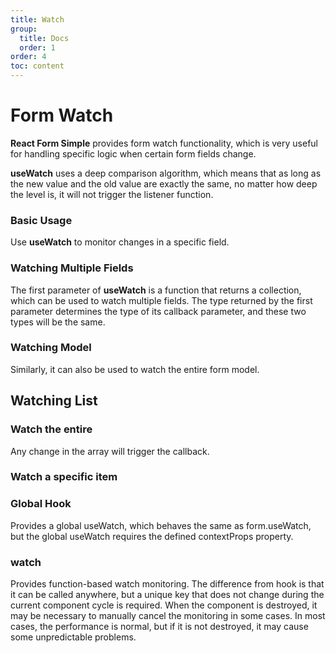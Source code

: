 ```yaml
---
title: Watch
group:
  title: Docs
  order: 1
order: 4
toc: content
---
```


# Form Watch

**React Form Simple** provides form watch functionality, which is very useful for handling specific logic when certain form fields change.

**useWatch** uses a deep comparison algorithm, which means that as long as the new value and the old value are exactly the same, no matter how deep the level is, it will not trigger the listener function.

### <Mdh>Basic Usage</Mdh>

Use **useWatch** to monitor changes in a specific field.

<code src="../demos/useWatch/_basic.tsx"></code>

### <Mdh>Watching Multiple Fields</Mdh>

The first parameter of **useWatch** is a function that returns a collection, which can be used to watch multiple fields. The type returned by the first parameter determines the type of its callback parameter, and these two types will be the same.

<code src="../demos/useWatch/_more.tsx"></code>

### <Mdh>Watching Model</Mdh>

Similarly, it can also be used to watch the entire form model.
<code src="../demos/useWatch/_model.tsx"></code>

## Watching List

### <Mdh>Watch the entire</Mdh>

Any change in the array will trigger the callback.
<code src="../demos/useWatch/_array.tsx"></code>

### <Mdh>Watch a specific item</Mdh>

<code src="../demos/useWatch/_array_item.tsx"></code>

### <Mdh version="1.5.2">Global Hook</Mdh>

Provides a global useWatch, which behaves the same as form.useWatch, but the global useWatch requires the defined contextProps property.
<code src="../demos/useWatch/_global_use.tsx"></code>

### <Mdh version="1.5.2">watch</Mdh>

Provides function-based watch monitoring. The difference from hook is that it can be called anywhere, but a unique key that does not change during the current component cycle is required. When the component is destroyed, it may be necessary to manually cancel the monitoring in some cases. In most cases, the performance is normal, but if it is not destroyed, it may cause some unpredictable problems.
<code src="../demos/useWatch/_watch.tsx"></code>
